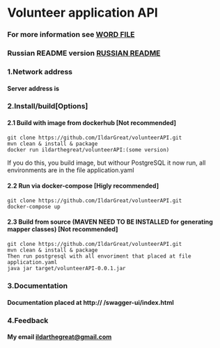 # Volunteer application API

### For more information see [WORD FILE](https://github.com/IldarGreat/volunteerAPI/files/10248228/6131_Suslikova_Grushenkov_Volontery_11_10.2.docx) <br>
### Russian README version [RUSSIAN README](https://github.com/IldarGreat/volunteerAPI/blob/main/README_rus.md)
### 1.Network address
#### Server address is 
### 2.Install/build[Options]

#### 2.1 Build with image from dockerhub [Not recommended]
    git clone https://github.com/IldarGreat/volunteerAPI.git
    mvn clean & install & package
    docker run ildarthegreat/volunteerAPI:(some version)
If you do this, you build image, but withour PostgreSQL it now run, all environments are in the file application.yaml
#### 2.2 Run via docker-compose [Higly recommended]
    git clone https://github.com/IldarGreat/volunteerAPI.git
    docker-compose up
#### 2.3 Build from source (MAVEN NEED TO BE INSTALLED for generating mapper classes) [Not recommended]
    git clone https://github.com/IldarGreat/volunteerAPI.git
    mvn clean & install & package
    Then run postgresql with all envoriment that placed at file application.yaml
    java jar target/volunteerAPI-0.0.1.jar
### 3.Documentation
#### Documentation placed at http://  /swagger-ui/index.html

### 4.Feedback
#### My email ildarthegreat@gmail.com
